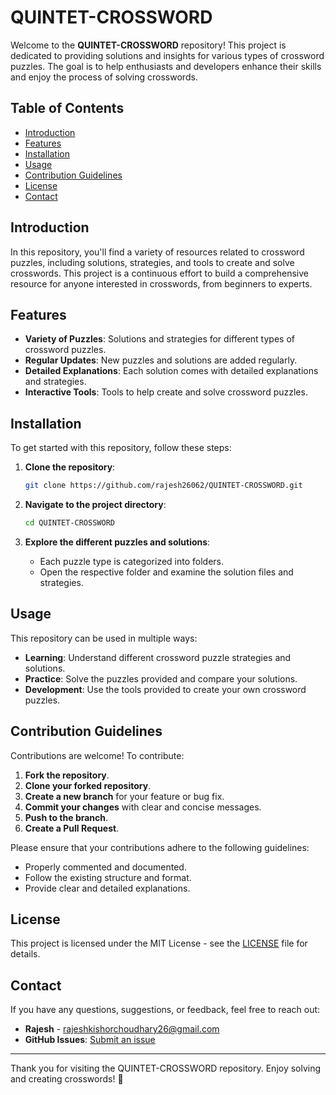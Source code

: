# QUINTET-CROSSWORD

Welcome to the **QUINTET-CROSSWORD** repository! This project is dedicated to providing solutions and insights for various types of crossword puzzles. The goal is to help enthusiasts and developers enhance their skills and enjoy the process of solving crosswords.

## Table of Contents
- [Introduction](#introduction)
- [Features](#features)
- [Installation](#installation)
- [Usage](#usage)
- [Contribution Guidelines](#contribution-guidelines)
- [License](#license)
- [Contact](#contact)

## Introduction
In this repository, you'll find a variety of resources related to crossword puzzles, including solutions, strategies, and tools to create and solve crosswords. This project is a continuous effort to build a comprehensive resource for anyone interested in crosswords, from beginners to experts.

## Features
- **Variety of Puzzles**: Solutions and strategies for different types of crossword puzzles.
- **Regular Updates**: New puzzles and solutions are added regularly.
- **Detailed Explanations**: Each solution comes with detailed explanations and strategies.
- **Interactive Tools**: Tools to help create and solve crossword puzzles.

## Installation
To get started with this repository, follow these steps:

1. **Clone the repository**:
    ```bash
    git clone https://github.com/rajesh26062/QUINTET-CROSSWORD.git
    ```

2. **Navigate to the project directory**:
    ```bash
    cd QUINTET-CROSSWORD
    ```

3. **Explore the different puzzles and solutions**:
    - Each puzzle type is categorized into folders.
    - Open the respective folder and examine the solution files and strategies.

## Usage
This repository can be used in multiple ways:
- **Learning**: Understand different crossword puzzle strategies and solutions.
- **Practice**: Solve the puzzles provided and compare your solutions.
- **Development**: Use the tools provided to create your own crossword puzzles.

## Contribution Guidelines
Contributions are welcome! To contribute:
1. **Fork the repository**.
2. **Clone your forked repository**.
3. **Create a new branch** for your feature or bug fix.
4. **Commit your changes** with clear and concise messages.
5. **Push to the branch**.
6. **Create a Pull Request**.

Please ensure that your contributions adhere to the following guidelines:
- Properly commented and documented.
- Follow the existing structure and format.
- Provide clear and detailed explanations.

## License
This project is licensed under the MIT License - see the [LICENSE](LICENSE) file for details.

## Contact
If you have any questions, suggestions, or feedback, feel free to reach out:
- **Rajesh** - [rajeshkishorchoudhary26@gmail.com](mailto:rajeshkishorchoudhary26@gmail.com)
- **GitHub Issues**: [Submit an issue](https://github.com/rajesh26062/QUINTET-CROSSWORD/issues)

---

Thank you for visiting the QUINTET-CROSSWORD repository. Enjoy solving and creating crosswords! 🧩
